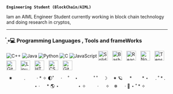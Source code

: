 #  
**`Engineering Student (BlockChain/AIML)`**

  Iam an AIML Engineer Student currently working in block chain technology and doing research in cryptos,

---
### ๋࣭ ⭑💻 Programming Languages , Tools and frameWorks
          
<img align="center" alt="C++"   src="https://cdn.jsdelivr.net/gh/devicons/devicon@latest/icons/cplusplus/cplusplus-original.svg"  />
<img align="center" alt="Java"  src="https://img.icons8.com/?size=100&id=GPfHz0SM85FX&format=png&color=000000"/>
<img align="center" alt="Python"   src="https://cdn.jsdelivr.net/gh/devicons/devicon/icons/python/python-plain.svg" />
<img align="center" alt="C"  "  src="https://cdn.jsdelivr.net/gh/devicons/devicon@latest/icons/c/c-original.svg" />
<img align="center" alt="JavaScript"  src="https://cdn.jsdelivr.net/gh/devicons/devicon/icons/javascript/javascript-plain.svg" />
<img align="center" alt="Solidity" width="30px" style="padding-right:10px;" src="https://cdn.jsdelivr.net/gh/devicons/devicon@latest/icons/solidity/solidity-original.svg" />
<img align="center" alt="Bash" width="30px" style="padding-right:10px;" src="https://cdn.jsdelivr.net/gh/devicons/devicon/icons/bash/bash-original.svg" />
<img align="center" alt="React" width="30px" style="padding-right:10px;" src="https://cdn.jsdelivr.net/gh/devicons/devicon/icons/react/react-original.svg" />
<img align="center" alt="NodeJS" width="30px" style="padding-right:10px;" src="https://cdn.jsdelivr.net/gh/devicons/devicon/icons/nodejs/nodejs-original.svg" />
<img align="center" alt="TensorFlow" width="30px" style="padding-right:10px;" src="https://cdn.jsdelivr.net/gh/devicons/devicon@latest/icons/tensorflow/tensorflow-original.svg" />
<img align="center" alt="Git" width="30px" style="padding-right:10px;" src="https://cdn.jsdelivr.net/gh/devicons/devicon/icons/git/git-original.svg" />
<img align="center" alt="Linux" width="30px" style="padding-right:10px;" src="https://cdn.jsdelivr.net/gh/devicons/devicon/icons/linux/linux-original.svg" />
<img align="center" alt="HTML" width="30px" style="padding-right:10px;" src="https://cdn.jsdelivr.net/gh/devicons/devicon/icons/html5/html5-plain.svg" />
<img align="center" alt="CSS" width="30px" style="padding-right:10px;" src="https://cdn.jsdelivr.net/gh/devicons/devicon/icons/css3/css3-plain.svg" />
<img align="center" alt="GitHub" width="30px" style="padding-right:10px;" src="https://cdn.jsdelivr.net/gh/devicons/devicon/icons/github/github-original.svg" />

<br />
<div align="center">
  <p>
    ✷ 　 　.　 　 ·    *    ✧ 🌓˚  　 
 · 　˚　 ⋆ 　　　 ˚ ˚ 　☽　 ✦
 🪐   　 *　　 * ⋆ 　 .  ˚ * .
 　 ⋆ · 　 *     🌎
 ⋆　　　　 ⋆ ✧　 　 · 　 ✧　✵
 　 · 🚀       ⋆   ˚   *      ✧

  </p>
</div>




   






